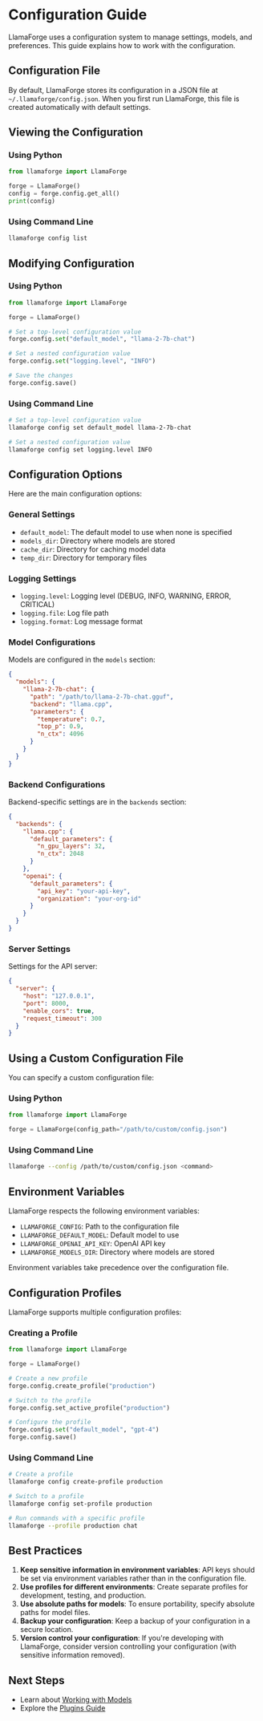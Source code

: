 # Configuration Guide

LlamaForge uses a configuration system to manage settings, models, and preferences. This guide explains how to work with the configuration.

## Configuration File

By default, LlamaForge stores its configuration in a JSON file at `~/.llamaforge/config.json`. When you first run LlamaForge, this file is created automatically with default settings.

## Viewing the Configuration

### Using Python

```python
from llamaforge import LlamaForge

forge = LlamaForge()
config = forge.config.get_all()
print(config)
```

### Using Command Line

```bash
llamaforge config list
```

## Modifying Configuration

### Using Python

```python
from llamaforge import LlamaForge

forge = LlamaForge()

# Set a top-level configuration value
forge.config.set("default_model", "llama-2-7b-chat")

# Set a nested configuration value
forge.config.set("logging.level", "INFO")

# Save the changes
forge.config.save()
```

### Using Command Line

```bash
# Set a top-level configuration value
llamaforge config set default_model llama-2-7b-chat

# Set a nested configuration value
llamaforge config set logging.level INFO
```

## Configuration Options

Here are the main configuration options:

### General Settings

- `default_model`: The default model to use when none is specified
- `models_dir`: Directory where models are stored
- `cache_dir`: Directory for caching model data
- `temp_dir`: Directory for temporary files

### Logging Settings

- `logging.level`: Logging level (DEBUG, INFO, WARNING, ERROR, CRITICAL)
- `logging.file`: Log file path
- `logging.format`: Log message format

### Model Configurations

Models are configured in the `models` section:

```json
{
  "models": {
    "llama-2-7b-chat": {
      "path": "/path/to/llama-2-7b-chat.gguf",
      "backend": "llama.cpp",
      "parameters": {
        "temperature": 0.7,
        "top_p": 0.9,
        "n_ctx": 4096
      }
    }
  }
}
```

### Backend Configurations

Backend-specific settings are in the `backends` section:

```json
{
  "backends": {
    "llama.cpp": {
      "default_parameters": {
        "n_gpu_layers": 32,
        "n_ctx": 2048
      }
    },
    "openai": {
      "default_parameters": {
        "api_key": "your-api-key",
        "organization": "your-org-id"
      }
    }
  }
}
```

### Server Settings

Settings for the API server:

```json
{
  "server": {
    "host": "127.0.0.1",
    "port": 8000,
    "enable_cors": true,
    "request_timeout": 300
  }
}
```

## Using a Custom Configuration File

You can specify a custom configuration file:

### Using Python

```python
from llamaforge import LlamaForge

forge = LlamaForge(config_path="/path/to/custom/config.json")
```

### Using Command Line

```bash
llamaforge --config /path/to/custom/config.json <command>
```

## Environment Variables

LlamaForge respects the following environment variables:

- `LLAMAFORGE_CONFIG`: Path to the configuration file
- `LLAMAFORGE_DEFAULT_MODEL`: Default model to use
- `LLAMAFORGE_OPENAI_API_KEY`: OpenAI API key
- `LLAMAFORGE_MODELS_DIR`: Directory where models are stored

Environment variables take precedence over the configuration file.

## Configuration Profiles

LlamaForge supports multiple configuration profiles:

### Creating a Profile

```python
from llamaforge import LlamaForge

forge = LlamaForge()

# Create a new profile
forge.config.create_profile("production")

# Switch to the profile
forge.config.set_active_profile("production")

# Configure the profile
forge.config.set("default_model", "gpt-4")
forge.config.save()
```

### Using Command Line

```bash
# Create a profile
llamaforge config create-profile production

# Switch to a profile
llamaforge config set-profile production

# Run commands with a specific profile
llamaforge --profile production chat
```

## Best Practices

1. **Keep sensitive information in environment variables**: API keys should be set via environment variables rather than in the configuration file.
2. **Use profiles for different environments**: Create separate profiles for development, testing, and production.
3. **Use absolute paths for models**: To ensure portability, specify absolute paths for model files.
4. **Backup your configuration**: Keep a backup of your configuration in a secure location.
5. **Version control your configuration**: If you're developing with LlamaForge, consider version controlling your configuration (with sensitive information removed).

## Next Steps

- Learn about [Working with Models](../guides/models.md)
- Explore the [Plugins Guide](../guides/plugins.md) 